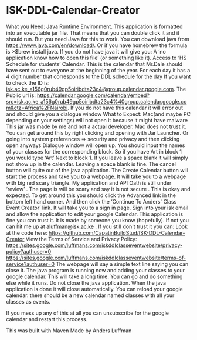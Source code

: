 # ISK-DDL-Calendar-Creator
What you Need:
Java Runtime Environment.
This application is formatted into an executable jar file. That means that you can double click it and it should run. 
But you need Java for this to work.
You can download java from https://www.java.com/en/download/.
Or if you have homebrew the formula is >$brew install java.
If you do not have java it will give you:
A ‘no application know how to open this file’ (or something like it).
Access to ‘HS Schedule for students’ Calendar.
This is the calendar that Mr.Dale should have sent out to everyone at the beginning of the year.
For each day it has a 4 digit number that corresponds to the DDL schedule for the day
If you want to check the ID is:
isk.ac.ke_a156g0rub49gp5oiribdta23c4@group.calendar.google.com.
The Public url is: 
https://calendar.google.com/calendar/embed?src=isk.ac.ke_a156g0rub49gp5oiribdta23c4%40group.calendar.google.com&ctz=Africa%2FNairobi.
If you do not have this calendar it will error out and should give you a dialogue window
What to Expect:
Mac(and maybe PC depending on your settings) will not open it because it might have malware
This jar was made by me and not a actual developer.
Mac does not trust it.
You can get around this by right clicking and opening with Jar Launcher.
Or going into system preferences => security and privacy and then clicking open anyways
Dialogue window will open up.
You should input the names of your classes for the corresponding block.
So if you have Art in block 1 you would type ‘Art’ Next to block 1.
If you leave a space blank it will simply not show up in the calendar.
Leaving a space blank is fine.
The cancel button will quite out of the java application.
The Create Calendar button will start the process and take you to a webpage.
It will take you to a webpage with big red scary triangle.
My application and API Oath is still under ‘review’ .
The page is will be scary and say it is not secure .
This is okay and expected.
To get around this you should click the Advanced link in the bottom left hand corner.
And then click the ‘Continue To Anders' Class Event Creator’ link.
It will take you to a sign in page.
Sign into your isk email and allow the application to edit your google Calendar.
This application is fine you can trust it.
It is made by someone you know (hopefully).
If not you can hit me up at aluffman@isk.ac.ke  .
If you still don't trust it you can:
Look at the code here:
https://github.com/CapatinBuildStud/ISK-DDL-Calendar-Creator
View the Terms of Service and Privacy Policy:
https://sites.google.com/luffmans.com/iskddlclasseventwebsite/privacy-policy?authuser=0 
https://sites.google.com/luffmans.com/iskddlclasseventwebsite/terms-of-service?authuser=0 
The webpage will say a simple text line saying you can close it.
The java program is running now and adding your classes to your google calendar.
This will take a long time.
You can go and do something else while it runs.
Do not close the java application.
When the java application is done it will close automatically.
You can reload your google calendar.
there should be a new calendar named classes with all your classes as events.

If you mess up any of this at all you can unsubscribe for the google calendar and restart this process.

This was built with Maven
Made by Anders Luffman

